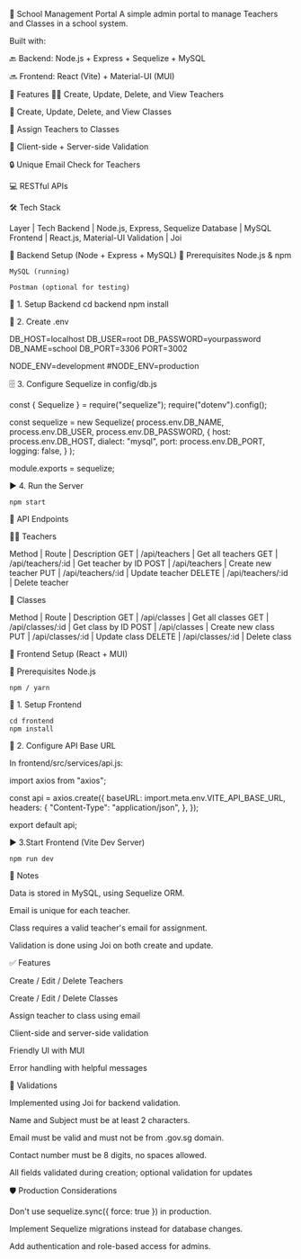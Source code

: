 📘 School Management Portal
A simple admin portal to manage Teachers and Classes in a school system.

Built with:

🔙 Backend: Node.js + Express + Sequelize + MySQL

🔜 Frontend: React (Vite) + Material-UI (MUI)

🧩 Features
👨‍🏫 Create, Update, Delete, and View Teachers

🏫 Create, Update, Delete, and View Classes

🧩 Assign Teachers to Classes

🎯 Client-side + Server-side Validation

🔒 Unique Email Check for Teachers

💻 RESTful APIs

🛠️ Tech Stack

Layer | Tech
Backend | Node.js, Express, Sequelize
Database | MySQL
Frontend | React.js, Material-UI
Validation | Joi

🧪 Backend Setup (Node + Express + MySQL)
🔧 Prerequisites
Node.js & npm

    MySQL (running)

    Postman (optional for testing)

🚀 1. Setup Backend
cd backend
npm install

📄 2. Create .env

DB_HOST=localhost
DB_USER=root
DB_PASSWORD=yourpassword
DB_NAME=school
DB_PORT=3306
PORT=3002

NODE_ENV=development
#NODE_ENV=production

🗄️ 3. Configure Sequelize in config/db.js

const { Sequelize } = require("sequelize");
require("dotenv").config();

const sequelize = new Sequelize(
process.env.DB_NAME,
process.env.DB_USER,
process.env.DB_PASSWORD,
{
host: process.env.DB_HOST,
dialect: "mysql",
port: process.env.DB_PORT,
logging: false,
}
);

module.exports = sequelize;

▶️ 4. Run the Server

    npm start

🔗 API Endpoints

👨‍🏫 Teachers

Method | Route | Description
GET | /api/teachers | Get all teachers
GET | /api/teachers/:id | Get teacher by ID
POST | /api/teachers | Create new teacher
PUT | /api/teachers/:id | Update teacher
DELETE | /api/teachers/:id | Delete teacher

🏫 Classes

Method | Route | Description
GET | /api/classes | Get all classes
GET | /api/classes/:id | Get class by ID
POST | /api/classes | Create new class
PUT | /api/classes/:id | Update class
DELETE | /api/classes/:id | Delete class

🎨 Frontend Setup (React + MUI)

🔧 Prerequisites
Node.js

    npm / yarn

🚀 1. Setup Frontend

    cd frontend
    npm install

🔁 2. Configure API Base URL

In frontend/src/services/api.js:

import axios from "axios";

const api = axios.create({
baseURL: import.meta.env.VITE_API_BASE_URL,
headers: {
"Content-Type": "application/json",
},
});

export default api;

▶️ 3.Start Frontend (Vite Dev Server)

    npm run dev

📝 Notes

Data is stored in MySQL, using Sequelize ORM.

Email is unique for each teacher.

Class requires a valid teacher's email for assignment.

Validation is done using Joi on both create and update.

✅ Features

Create / Edit / Delete Teachers

Create / Edit / Delete Classes

Assign teacher to class using email

Client-side and server-side validation

Friendly UI with MUI

Error handling with helpful messages

🧪 Validations

Implemented using Joi for backend validation.

Name and Subject must be at least 2 characters.

Email must be valid and must not be from .gov.sg domain.

Contact number must be 8 digits, no spaces allowed.

All fields validated during creation; optional validation for updates

🛡️ Production Considerations

Don't use sequelize.sync({ force: true }) in production.

Implement Sequelize migrations instead for database changes.

Add authentication and role-based access for admins.
